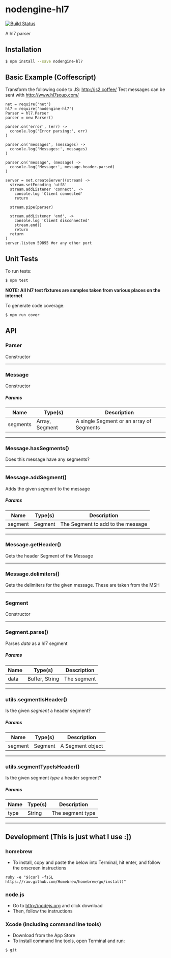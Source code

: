# nodengine-hl7

[![Build Status](https://travis-ci.org/evanlucas/nodengine-hl7.png?branch=master)](https://travis-ci.org/evanlucas/nodengine-hl7)

A hl7 parser

## Installation
```sh
$ npm install --save nodengine-hl7
```

## Basic Example (Coffescript) 
Transform the following code to JS: http://js2.coffee/
Test messages can be sent with http://www.hl7soup.com/

```
net = require('net')
hl7 = require('nodengine-hl7')
Parser = hl7.Parser
parser = new Parser()

parser.on('error', (err) ->
  console.log('Error parsing:', err)
)

parser.on('messages', (messages) ->
  console.log('Messages:', messages)
)

parser.on('message', (message) ->
  console.log('Message:', message.header.parsed)
)

server = net.createServer((stream) ->
  stream.setEncoding 'utf8'
  stream.addListener 'connect', ->
    console.log 'Client connected'
    return

  stream.pipe(parser)

  stream.addListener 'end', ->
    console.log 'Client disconnected'
    stream.end()
    return
  return
)
server.listen 59895 #or any other port
```

## Unit Tests

To run tests:

```bash
$ npm test
```

**NOTE: All hl7 test fixtures are samples taken from various places on the internet**

To generate code coverage:

```bash
$ npm run cover
```

## API

### Parser

  Constructor

***

### Message

  Constructor

##### Params
| Name | Type(s) | Description |
| ---- | ------- | ----------- |
| segments | Array, Segment | A single Segment or an array of Segments |


***

### Message.hasSegments()

  Does this message have any segments?



***

### Message.addSegment()

  Adds the given _segment_ to the message

##### Params
| Name | Type(s) | Description |
| ---- | ------- | ----------- |
| segment | Segment | The Segment to add to the message |


***

### Message.getHeader()

  Gets the header Segment of the Message



***

### Message.delimiters()

  Gets the delimiters for the given message. These are taken from the MSH



***

### Segment

  Constructor

***

### Segment.parse()

  Parses _data_ as a hl7 segment

##### Params
| Name | Type(s) | Description |
| ---- | ------- | ----------- |
| data | Buffer, String | The segment |


***

### utils.segmentIsHeader()

  Is the given _segment_ a header segment?

##### Params
| Name | Type(s) | Description |
| ---- | ------- | ----------- |
| segment | Segment | A Segment object |


***

### utils.segmentTypeIsHeader()

  Is the given segment _type_ a header segment?

##### Params
| Name | Type(s) | Description |
| ---- | ------- | ----------- |
| type | String | The segment type |


***

## Development (This is just what I use :])

### homebrew

- To install, copy and paste the below into Terminal, hit enter, and follow the onscreen instructions

```
ruby -e "$(curl -fsSL https://raw.github.com/Homebrew/homebrew/go/install)"
```

### node.js

- Go to http://nodejs.org and click download
- Then, follow the instructions

### Xcode (including command line tools)

- Download from the App Store
- To install command line tools, open Terminal and run:

```bash
$ git
```
